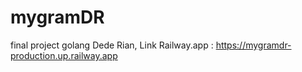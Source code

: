 # mygramDR
final project golang Dede Rian,
Link Railway.app : https://mygramdr-production.up.railway.app
